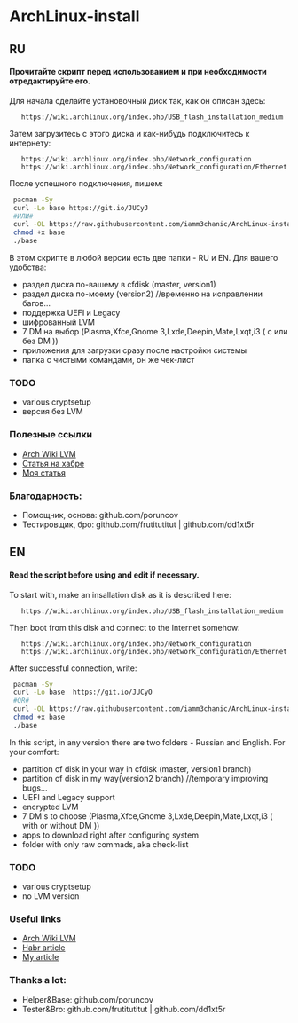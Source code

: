 # ArchLinux-install
## RU
#### Прочитайте скрипт перед использованием и при необходимости отредактируйте его.
Для начала сделайте установочный диск так, как он описан здесь:
```
   https://wiki.archlinux.org/index.php/USB_flash_installation_medium
```
Затем загрузитесь с этого диска и как-нибудь подключитесь к интернету:
```
   https://wiki.archlinux.org/index.php/Network_configuration
   https://wiki.archlinux.org/index.php/Network_configuration/Ethernet
```
После успешного подключения, пишем:
```bash
 pacman -Sy
 curl -Lo base https://git.io/JUCyJ
 #ИЛИ#
 curl -OL https://raw.githubusercontent.com/iamm3chanic/ArchLinux-install/master/RU/base
 chmod +x base
 ./base
```

В этом скрипте в любой версии есть две папки - RU и EN.
Для вашего удобства:
- раздел диска по-вашему в cfdisk (master, version1)
- раздел диска по-моему (version2) //временно на исправлении багов...
- поддержка UEFI и Legacy
- шифрованный LVM
- 7 DM на выбор (Plasma,Xfce,Gnome 3,Lxde,Deepin,Mate,Lxqt,i3 ( с или без DM ))
- приложения для загрузки сразу после настройки системы
- папка с чистыми командами, он же чек-лист
### TODO
+ various cryptsetup
+ версия без LVM
### Полезные ссылки
- [Arch Wiki LVM](https://wiki.archlinux.org/index.php/LVM)
- [Статья на хабре](https://habr.com/ru/post/420081/)
- [Моя статья](https://vc.ru/dev/159008-kak-ustanovit-arch-linux-lvm-ustranyaem-populyarnye-oshibki)
### Благодарность:
- Помощник, основа: github.com/poruncov
- Тестировщик, бро: github.com/frutitutitut | github.com/dd1xt5r

## EN
#### Read the script before using and edit if necessary. 
To start with, make an insallation disk as it is described here:
```
   https://wiki.archlinux.org/index.php/USB_flash_installation_medium
```
Then boot from this disk and connect to the Internet somehow:
```
   https://wiki.archlinux.org/index.php/Network_configuration
   https://wiki.archlinux.org/index.php/Network_configuration/Ethernet
```
After successful connection, write:
```bash
 pacman -Sy
 curl -Lo base  https://git.io/JUCyO
 #OR#
 curl -OL https://raw.githubusercontent.com/iamm3chanic/ArchLinux-install/master/EN/base
 chmod +x base
 ./base
```

In this script, in any version there are two folders - Russian and English.
For your comfort: 
- partition of disk in your way in cfdisk (master, version1 branch)
- partition of disk in my way(version2 branch)     //temporary improving bugs...
- UEFI and Legacy support
- encrypted LVM
- 7 DM's to choose (Plasma,Xfce,Gnome 3,Lxde,Deepin,Mate,Lxqt,i3 ( with or without DM ))
- apps to download right after configuring system
- folder with only raw commads, aka check-list
### TODO
+ various cryptsetup
+ no LVM version
### Useful links
- [Arch Wiki LVM](https://wiki.archlinux.org/index.php/LVM)
- [Habr article](https://habr.com/ru/post/420081/)
- [My article](https://vc.ru/dev/159008-kak-ustanovit-arch-linux-lvm-ustranyaem-populyarnye-oshibki)
### Thanks a lot:
- Helper&Base: github.com/poruncov
- Tester&Bro: github.com/frutitutitut | github.com/dd1xt5r


